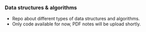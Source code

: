 ### Data structures & algorithms 
- Repo about different types of data structures and algorithms. 
- Only code available for now, PDF notes will be upload shortly.